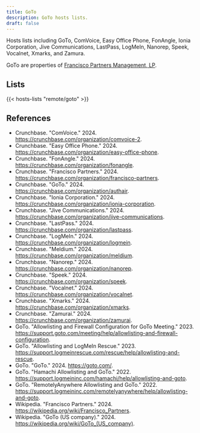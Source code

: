 ```yaml
---
title: GoTo
description: GoTo hosts lists.
draft: false
---
```


Hosts lists including GoTo, ComVoice, Easy Office Phone, FonAngle, Ionia Corporation, Jive Communications, LastPass, LogMeIn, Nanorep, Speek, Vocalnet, Xmarks, and Zamura.

GoTo are properties of [Francisco Partners Management, LP](https://franciscopartners.com/).

## Lists

{{< hosts-lists "remote/goto" >}}

## References

+ Crunchbase. "ComVoice." 2024. https://crunchbase.com/organization/comvoice-2.
+ Crunchbase. "Easy Office Phone." 2024. https://crunchbase.com/organization/easy-office-phone.
+ Crunchbase. "FonAngle." 2024. https://crunchbase.com/organization/fonangle.
+ Crunchbase. "Francisco Partners." 2024. https://crunchbase.com/organization/francisco-partners.
+ Crunchbase. "GoTo." 2024. https://crunchbase.com/organization/authair.
+ Crunchbase. "Ionia Corporation." 2024. https://crunchbase.com/organization/ionia-corporation.
+ Crunchbase. "Jive Communications." 2024. https://crunchbase.com/organization/jive-communications.
+ Crunchbase. "LastPass." 2024. https://crunchbase.com/organization/lastpass.
+ Crunchbase. "LogMeIn." 2024. https://crunchbase.com/organization/logmein.
+ Crunchbase. "Meldium." 2024. https://crunchbase.com/organization/meldium.
+ Crunchbase. "Nanorep." 2024. https://crunchbase.com/organization/nanorep.
+ Crunchbase. "Speek." 2024. https://crunchbase.com/organization/speek.
+ Crunchbase. "Vocalnet." 2024. https://crunchbase.com/organization/vocalnet.
+ Crunchbase. "Xmarks." 2024. https://crunchbase.com/organization/xmarks.
+ Crunchbase. "Zamurai." 2024. https://crunchbase.com/organization/zamurai.
+ GoTo. "Allowlisting and Firewall Configuration for GoTo Meeting." 2023. https://support.goto.com/meeting/help/allowlisting-and-firewall-configuration.
+ GoTo. "Allowlisting and LogMeIn Rescue." 2023. https://support.logmeinrescue.com/rescue/help/allowlisting-and-rescue.
+ GoTo. "GoTo." 2024. https://goto.com/.
+ GoTo. "Hamachi Allowlisting and GoTo." 2022. https://support.logmeininc.com/hamachi/help/allowlisting-and-goto.
+ GoTo. "RemotelyAnywhere Allowlisting and GoTo." 2022. https://support.logmeininc.com/remotelyanywhere/help/allowlisting-and-goto.
+ Wikipedia. "Francisco Partners." 2024. https://wikipedia.org/wiki/Francisco_Partners.
+ Wikipedia. "GoTo (US company)." 2024. https://wikipedia.org/wiki/GoTo_(US_company).

